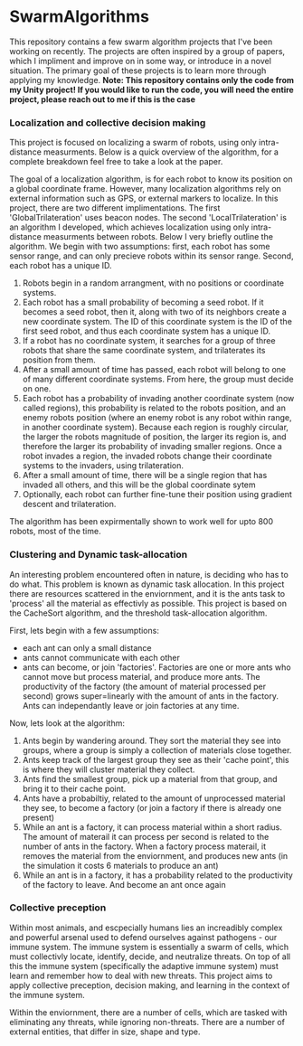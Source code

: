 # SwarmAlgorithms

This repository contains a few swarm algorithm projects that I've been working on recently. The projects are often inspired by a group of papers, which I impliment and 
improve on in some way, or introduce in a novel situation. The primary goal of these projects is to learn more through applying my knowledge. 
<b>Note: This repository contains only the code from my Unity project! If you would like to run the code, you will need the entire project, please reach out to me
if this is the case</b>

### Localization and collective decision making
This project is focused on localizing a swarm of robots, using only intra-distance measurments. Below is a quick overview of the algorithm, for a complete breakdown feel free
to take a look at the paper.

The goal of a localization algorithm, is for each robot to know its position on a global coordinate frame. However, many localization algorithms rely on external
information such as GPS, or external markers to localize. In this project, there are two different implimentations. The first 'GlobalTrilateration' uses beacon nodes.
The second 'LocalTrilateration' is an algorithm I developed, which achieves localization using only intra-distance measurments between robots. Below I very briefly outline the algorithm. 
We begin with two assumptions: first, each robot has some sensor range, and can only precieve robots within its sensor range. Second, each robot has a unique ID.

1. Robots begin in a random arrangment, with no positions or coordinate systems.
2. Each robot has a small probability of becoming a seed robot. If it becomes a seed robot, then it, along with two of its neighbors create a new coordinate system.
The ID of this coordinate system is the ID of the first seed robot, and thus each coordinate system has a unique ID.
3. If a robot has no coordinate system, it searches for a group of three robots that share the same coordinate system, and trilaterates its position from them.
4. After a small amount of time has passed, each robot will belong to one of many different coordinate systems. From here, the group must decide on one.
5. Each robot has a probability of invading another coordinate system (now called regions), this probability is related to the robots position, and an enemy
robots position (where an enemy robot is any robot within range, in another coordinate system). Because each region is roughly circular, the larger the robots
magnitude of position, the larger its region is, and therefore the larger its probability of invading smaller regions. Once a robot invades a region, the invaded
robots change their coordinate systems to the invaders, using trilateration.
6. After a small amount of time, there will be a single region that has invaded all others, and this will be the global coordinate sytem
7. Optionally, each robot can further fine-tune their position using gradient descent and trilateration.

The algorithm has been expirmentally shown to work well for upto 800 robots, most of the time. 


### Clustering and Dynamic task-allocation
An interesting problem encountered often in nature, is deciding who has to do what. This problem is known as dynamic task allocation. In this project there are resources
scattered in the enviornment, and it is the ants task to 'process' all the material as effectivly as possible. This project is based on the CacheSort algorithm, and 
the threshold task-allocation algorithm.

First, lets begin with a few assumptions:
- each ant can only a small distance
- ants cannot communicate with each other
- ants can become, or join 'factories'. Factories are one or more ants who cannot move but process material, and produce more ants. The productivity of the factory 
(the amount of material processed per second) grows super=linearly with the amount of ants in the factory. Ants can independantly leave or join factories
at any time.

Now, lets look at the algorithm:
1. Ants begin by wandering around. They sort the material they see into groups, where a group is simply a collection of materials close together.
2. Ants keep track of the largest group they see as their 'cache point', this is where they will cluster material they collect.
3. Ants find the smallest group, pick up a material from that group, and bring it to their cache point. 
4. Ants have a probabiltiy, related to the amount of unprocessed material they see, to become a factory (or join a factory if there is already one present)
5. While an ant is a factory, it can process material within a short radius. The amount of materail it can process per second is related to the number of ants 
in the factory. When a factory process materail, it removes the material from the enviornment, and produces new ants (in the simulation it costs 6 materials to produce an ant)
6. While an ant is in a factory, it has a probability related to the productivity of the factory to leave. And become an ant once again


### Collective preception 
Within most animals, and escpecially humans lies an increadibly complex and powerful arsenal used to defend ourselves against pathogens - our immune system.
The immune system is essentially a swarm of cells, which must collectivly locate, identify, decide, and neutralize threats. On top of all this
the immune system (specifically the adaptive immune system) must learn and remember how to deal with new threats. This project aims to apply 
collective preception, decision making, and learning in the context of the immune system. 

Within the enviornment, there are a number of cells, which are tasked with eliminating any threats, while ignoring non-threats.
There are a number of external entities, that differ in size, shape and type. 


